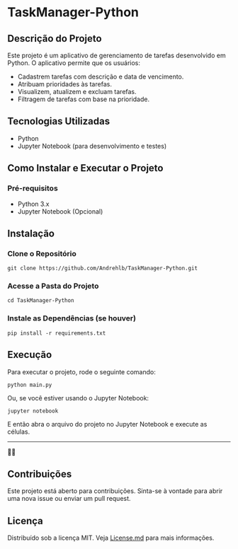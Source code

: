 <h1> TaskManager-Python </h1>

<h2> Descrição do Projeto </h2>

Este projeto é um aplicativo de gerenciamento de tarefas desenvolvido em Python. O aplicativo permite que os usuários:

<ul>
  <li>Cadastrem tarefas com descrição e data de vencimento.</li>
  <li>Atribuam prioridades às tarefas.</li>
  <li>Visualizem, atualizem e excluam tarefas.</li>
  <li>Filtragem de tarefas com base na prioridade.</li>
</ul>

<h2> Tecnologias Utilizadas </h2>

<ul>
  <li>Python</li>
  <li>Jupyter Notebook (para desenvolvimento e testes)</li>
</ul>

<h2> Como Instalar e Executar o Projeto </h2>

<h3> Pré-requisitos </h3>

<ul>
  <li>Python 3.x</li>
  <li>Jupyter Notebook (Opcional)</li>
</ul>

<h2> Instalação </h2>

<h3> Clone o Repositório </h3>

```
git clone https://github.com/Andrehlb/TaskManager-Python.git
```

<h3> Acesse a Pasta do Projeto </h3>

```
cd TaskManager-Python
```

<h3> Instale as Dependências (se houver) </h3>

```
pip install -r requirements.txt
```

<h2> Execução </h2>

Para executar o projeto, rode o seguinte comando:

```
python main.py
```

Ou, se você estiver usando o Jupyter Notebook:

```
jupyter notebook
```

E então abra o arquivo do projeto no Jupyter Notebook e execute as células.

---

🤙🌈

## Contribuições

Este projeto está aberto para contribuições. Sinta-se à vontade para abrir uma nova issue ou enviar um pull request.

## Licença

Distribuído sob a licença MIT. Veja [License.md](https://github.com/Andrehlb/TaskManager-Python/blob/fd099966bd28a780ae8c39fcbb4ac357f10f3b4b/License.md) para mais informações.